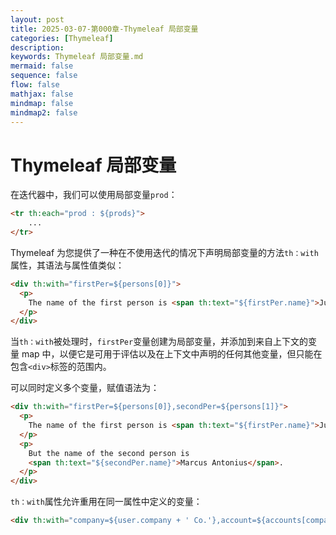 ```yaml
---
layout: post
title: 2025-03-07-第000章-Thymeleaf 局部变量
categories: [Thymeleaf]
description: 
keywords: Thymeleaf 局部变量.md
mermaid: false
sequence: false
flow: false
mathjax: false
mindmap: false
mindmap2: false
---
```

# Thymeleaf 局部变量

在迭代器中，我们可以使用局部变量`prod`：

```html
<tr th:each="prod : ${prods}">
    ...
</tr>
```


Thymeleaf 为您提供了一种在不使用迭代的情况下声明局部变量的方法`th：with`属性，其语法与属性值类似：

```html
<div th:with="firstPer=${persons[0]}">
  <p>
    The name of the first person is <span th:text="${firstPer.name}">Julius Caesar</span>.
  </p>
</div>
```

当`th：with`被处理时，`firstPer`变量创建为局部变量，并添加到来自上下文的变量 map 中，以便它是可用于评估以及在上下文中声明的任何其他变量，但只能在包含`<div>`标签的范围内。

可以同时定义多个变量，赋值语法为：

```html
<div th:with="firstPer=${persons[0]},secondPer=${persons[1]}">
  <p>
    The name of the first person is <span th:text="${firstPer.name}">Julius Caesar</span>.
  </p>
  <p>
    But the name of the second person is 
    <span th:text="${secondPer.name}">Marcus Antonius</span>.
  </p>
</div>
```

`th：with`属性允许重用在同一属性中定义的变量：

```html
<div th:with="company=${user.company + ' Co.'},account=${accounts[company]}">...</div>
```